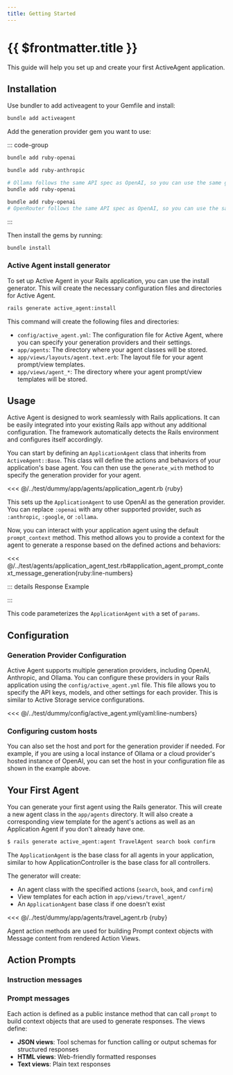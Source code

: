 ```yaml
---
title: Getting Started
---
```

# {{ $frontmatter.title }}

This guide will help you set up and create your first ActiveAgent application.

## Installation

Use bundler to add activeagent to your Gemfile and install:

```bash
bundle add activeagent
```

Add the generation provider gem you want to use:

::: code-group

```bash [OpenAI]
bundle add ruby-openai
```

```bash [Anthropic]
bundle add ruby-anthropic
```

```bash [Ollama]
# Ollama follows the same API spec as OpenAI, so you can use the same gem.
bundle add ruby-openai
```

```bash [OpenRouter]
bundle add ruby-openai
# OpenRouter follows the same API spec as OpenAI, so you can use the same gem.
```

:::

Then install the gems by running:

```bash
bundle install
```
### Active Agent install generator
To set up Active Agent in your Rails application, you can use the install generator. This will create the necessary configuration files and directories for Active Agent.

```bash
rails generate active_agent:install
```
This command will create the following files and directories:
- `config/active_agent.yml`: The configuration file for Active Agent, where you can specify your generation providers and their settings.
- `app/agents`: The directory where your agent classes will be stored.
- `app/views/layouts/agent.text.erb`: The layout file for your agent prompt/view templates.
- `app/views/agent_*`: The directory where your agent prompt/view templates will be stored.

## Usage
Active Agent is designed to work seamlessly with Rails applications. It can be easily integrated into your existing Rails app without any additional configuration. The framework automatically detects the Rails environment and configures itself accordingly.

You can start by defining an `ApplicationAgent` class that inherits from `ActiveAgent::Base`. This class will define the actions and behaviors of your application's base agent. You can then use the `generate_with` method to specify the generation provider for your agent.

<<< @/../test/dummy/app/agents/application_agent.rb {ruby}

This sets up the `ApplicationAgent` to use OpenAI as the generation provider. You can replace `:openai` with any other supported provider, such as `:anthropic`, `:google`, or `:ollama`.

Now, you can interact with your application agent using the default `prompt_context` method. This method allows you to provide a context for the agent to generate a response based on the defined actions and behaviors:

<<< @/../test/agents/application_agent_test.rb#application_agent_prompt_context_message_generation{ruby:line-numbers}

::: details Response Example
<!-- @include: @/parts/examples/application-agent-test.rb-test-it-renders-a-prompt-with-an-plain-text-message-and-generates-a-response.md -->
:::

This code parameterizes the `ApplicationAgent` `with` a set of `params`.

## Configuration
### Generation Provider Configuration
Active Agent supports multiple generation providers, including OpenAI, Anthropic, and Ollama. You can configure these providers in your Rails application using the `config/active_agent.yml` file. This file allows you to specify the API keys, models, and other settings for each provider. This is similar to Active Storage service configurations.

<<< @/../test/dummy/config/active_agent.yml{yaml:line-numbers}

### Configuring custom hosts
You can also set the host and port for the generation provider if needed. For example, if you are using a local instance of Ollama or a cloud provider's hosted instance of OpenAI, you can set the host in your configuration file as shown in the example above.

## Your First Agent
You can generate your first agent using the Rails generator. This will create a new agent class in the `app/agents` directory. It will also create a corresponding view template for the agent's actions as well as an Application Agent if you don't already have one. 

```bash
$ rails generate active_agent:agent TravelAgent search book confirm
```
The `ApplicationAgent` is the base class for all agents in your application, similar to how ApplicationController is the base class for all controllers.

The generator will create:
- An agent class with the specified actions (`search`, `book`, and `confirm`)
- View templates for each action in `app/views/travel_agent/`
- An `ApplicationAgent` base class if one doesn't exist

<<< @/../test/dummy/app/agents/travel_agent.rb {ruby}

Agent action methods are used for building Prompt context objects with Message content from rendered Action Views.

## Action Prompts
### Instruction messages
### Prompt messages

Each action is defined as a public instance method that can call `prompt` to build context objects that are used to generate responses. The views define:
- **JSON views**: Tool schemas for function calling or output schemas for structured responses
- **HTML views**: Web-friendly formatted responses  
- **Text views**: Plain text responses
